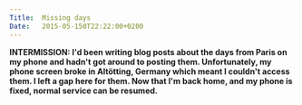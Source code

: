 ```yaml
---
Title:	Missing days
Date:	2015-05-150T22:22:00+0200
---
```


__INTERMISSION: I'd been writing blog posts about the days from Paris on my phone and hadn't got around to posting them. Unfortunately, my phone screen broke in Alt&ouml;tting, Germany which meant I couldn't access them. I left a gap here for them. Now that I'm back home, and my phone is fixed, normal service can be resumed.__